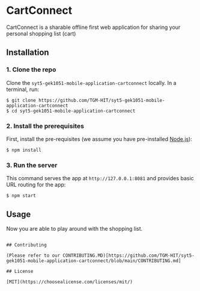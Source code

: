 # CartConnect

CartConnect is a sharable offline first web application for sharing your personal shopping list (cart)

## Installation

### 1. Clone the repo

Clone the `syt5-gek1051-mobile-application-cartconnect` locally. In a terminal, run:

```
$ git clone https://github.com/TGM-HIT/syt5-gek1051-mobile-application-cartconnect
$ cd syt5-gek1051-mobile-application-cartconnect
```

### 2. Install the prerequisites

First, install the pre-requisites (we assume you have pre-installed [Node.js](https://nodejs.org/)):

    $ npm install

### 3. Run the server

This command serves the app at `http://127.0.0.1:8081` and provides basic URL routing for the app:

    $ npm start

## Usage

Now you are able to play around with the shopping list.

```

## Contributing

(Please refer to our CONTRIBUTING.MD)[https://github.com/TGM-HIT/syt5-gek1051-mobile-application-cartconnect/blob/main/CONTRIBUTING.md]

## License

[MIT](https://choosealicense.com/licenses/mit/)
```
